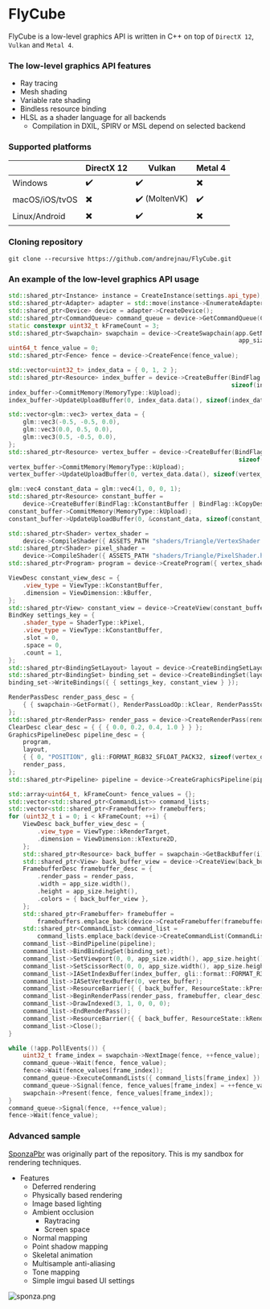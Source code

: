 # FlyCube
FlyCube is a low-level graphics API is written in C++ on top of `DirectX 12`, `Vulkan` and `Metal 4`.

### The low-level graphics API features
* Ray tracing
* Mesh shading
* Variable rate shading
* Bindless resource binding
* HLSL as a shader language for all backends
  * Compilation in DXIL, SPIRV or MSL depend on selected backend

### Supported platforms

|                | DirectX 12               | Vulkan                        | Metal 4                  |
|----------------|--------------------------|-------------------------------|--------------------------|
| Windows        | :heavy_check_mark:       | :heavy_check_mark:            | :heavy_multiplication_x: |
| macOS/iOS/tvOS | :heavy_multiplication_x: | :heavy_check_mark: (MoltenVK) | :heavy_check_mark:       |
| Linux/Android  | :heavy_multiplication_x: | :heavy_check_mark:            | :heavy_multiplication_x: |

### Cloning repository
```
git clone --recursive https://github.com/andrejnau/FlyCube.git
```

### An example of the low-level graphics API usage
```cpp
std::shared_ptr<Instance> instance = CreateInstance(settings.api_type);
std::shared_ptr<Adapter> adapter = std::move(instance->EnumerateAdapters()[settings.required_gpu_index]);
std::shared_ptr<Device> device = adapter->CreateDevice();
std::shared_ptr<CommandQueue> command_queue = device->GetCommandQueue(CommandListType::kGraphics);
static constexpr uint32_t kFrameCount = 3;
std::shared_ptr<Swapchain> swapchain = device->CreateSwapchain(app.GetNativeWindow(), app_size.width(),
                                                                app_size.height(), kFrameCount, settings.vsync);
uint64_t fence_value = 0;
std::shared_ptr<Fence> fence = device->CreateFence(fence_value);

std::vector<uint32_t> index_data = { 0, 1, 2 };
std::shared_ptr<Resource> index_buffer = device->CreateBuffer(BindFlag::kIndexBuffer | BindFlag::kCopyDest,
                                                              sizeof(index_data.front()) * index_data.size());
index_buffer->CommitMemory(MemoryType::kUpload);
index_buffer->UpdateUploadBuffer(0, index_data.data(), sizeof(index_data.front()) * index_data.size());

std::vector<glm::vec3> vertex_data = {
    glm::vec3(-0.5, -0.5, 0.0),
    glm::vec3(0.0, 0.5, 0.0),
    glm::vec3(0.5, -0.5, 0.0),
};
std::shared_ptr<Resource> vertex_buffer = device->CreateBuffer(BindFlag::kVertexBuffer | BindFlag::kCopyDest,
                                                                sizeof(vertex_data.front()) * vertex_data.size());
vertex_buffer->CommitMemory(MemoryType::kUpload);
vertex_buffer->UpdateUploadBuffer(0, vertex_data.data(), sizeof(vertex_data.front()) * vertex_data.size());

glm::vec4 constant_data = glm::vec4(1, 0, 0, 1);
std::shared_ptr<Resource> constant_buffer =
    device->CreateBuffer(BindFlag::kConstantBuffer | BindFlag::kCopyDest, sizeof(constant_data));
constant_buffer->CommitMemory(MemoryType::kUpload);
constant_buffer->UpdateUploadBuffer(0, &constant_data, sizeof(constant_data));

std::shared_ptr<Shader> vertex_shader =
    device->CompileShader({ ASSETS_PATH "shaders/Triangle/VertexShader.hlsl", "main", ShaderType::kVertex, "6_0" });
std::shared_ptr<Shader> pixel_shader =
    device->CompileShader({ ASSETS_PATH "shaders/Triangle/PixelShader.hlsl", "main", ShaderType::kPixel, "6_0" });
std::shared_ptr<Program> program = device->CreateProgram({ vertex_shader, pixel_shader });

ViewDesc constant_view_desc = {
    .view_type = ViewType::kConstantBuffer,
    .dimension = ViewDimension::kBuffer,
};
std::shared_ptr<View> constant_view = device->CreateView(constant_buffer, constant_view_desc);
BindKey settings_key = {
    .shader_type = ShaderType::kPixel,
    .view_type = ViewType::kConstantBuffer,
    .slot = 0,
    .space = 0,
    .count = 1,
};
std::shared_ptr<BindingSetLayout> layout = device->CreateBindingSetLayout({ settings_key });
std::shared_ptr<BindingSet> binding_set = device->CreateBindingSet(layout);
binding_set->WriteBindings({ { settings_key, constant_view } });

RenderPassDesc render_pass_desc = {
    { { swapchain->GetFormat(), RenderPassLoadOp::kClear, RenderPassStoreOp::kStore } },
};
std::shared_ptr<RenderPass> render_pass = device->CreateRenderPass(render_pass_desc);
ClearDesc clear_desc = { { { 0.0, 0.2, 0.4, 1.0 } } };
GraphicsPipelineDesc pipeline_desc = {
    program,
    layout,
    { { 0, "POSITION", gli::FORMAT_RGB32_SFLOAT_PACK32, sizeof(vertex_data.front()) } },
    render_pass,
};
std::shared_ptr<Pipeline> pipeline = device->CreateGraphicsPipeline(pipeline_desc);

std::array<uint64_t, kFrameCount> fence_values = {};
std::vector<std::shared_ptr<CommandList>> command_lists;
std::vector<std::shared_ptr<Framebuffer>> framebuffers;
for (uint32_t i = 0; i < kFrameCount; ++i) {
    ViewDesc back_buffer_view_desc = {
        .view_type = ViewType::kRenderTarget,
        .dimension = ViewDimension::kTexture2D,
    };
    std::shared_ptr<Resource> back_buffer = swapchain->GetBackBuffer(i);
    std::shared_ptr<View> back_buffer_view = device->CreateView(back_buffer, back_buffer_view_desc);
    FramebufferDesc framebuffer_desc = {
        .render_pass = render_pass,
        .width = app_size.width(),
        .height = app_size.height(),
        .colors = { back_buffer_view },
    };
    std::shared_ptr<Framebuffer> framebuffer =
        framebuffers.emplace_back(device->CreateFramebuffer(framebuffer_desc));
    std::shared_ptr<CommandList> command_list =
        command_lists.emplace_back(device->CreateCommandList(CommandListType::kGraphics));
    command_list->BindPipeline(pipeline);
    command_list->BindBindingSet(binding_set);
    command_list->SetViewport(0, 0, app_size.width(), app_size.height());
    command_list->SetScissorRect(0, 0, app_size.width(), app_size.height());
    command_list->IASetIndexBuffer(index_buffer, gli::format::FORMAT_R32_UINT_PACK32);
    command_list->IASetVertexBuffer(0, vertex_buffer);
    command_list->ResourceBarrier({ { back_buffer, ResourceState::kPresent, ResourceState::kRenderTarget } });
    command_list->BeginRenderPass(render_pass, framebuffer, clear_desc);
    command_list->DrawIndexed(3, 1, 0, 0, 0);
    command_list->EndRenderPass();
    command_list->ResourceBarrier({ { back_buffer, ResourceState::kRenderTarget, ResourceState::kPresent } });
    command_list->Close();
}

while (!app.PollEvents()) {
    uint32_t frame_index = swapchain->NextImage(fence, ++fence_value);
    command_queue->Wait(fence, fence_value);
    fence->Wait(fence_values[frame_index]);
    command_queue->ExecuteCommandLists({ command_lists[frame_index] });
    command_queue->Signal(fence, fence_values[frame_index] = ++fence_value);
    swapchain->Present(fence, fence_values[frame_index]);
}
command_queue->Signal(fence, ++fence_value);
fence->Wait(fence_value);
```

### Advanced sample
[SponzaPbr](https://github.com/andrejnau/SponzaPbr) was originally part of the repository. This is my sandbox for rendering techniques.
* Features
  * Deferred rendering
  * Physically based rendering
  * Image based lighting
  * Ambient occlusion
    * Raytracing
    * Screen space
  * Normal mapping
  * Point shadow mapping
  * Skeletal animation
  * Multisample anti-aliasing
  * Tone mapping
  * Simple imgui based UI settings

![sponza.png](screenshots/sponza.png)
